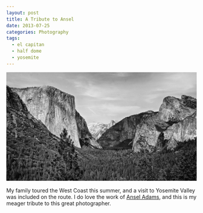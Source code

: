 ```yaml
---
layout: post
title: A Tribute to Ansel
date: 2013-07-25
categories: Photography
tags:
  - el capitan
  - half dome
  - yosemite
---
```


![View of Yosemite Valley from El Portal ](/assets/img/20130725-DSC04787.jpg "")


My family toured the West Coast this summer, and a visit to Yosemite Valley was included on the route. I do love the work of [Ansel Adams][1], and this is my meager tribute to this great photographer.

[1]: http://www.anseladams.com/ "Our Mission | The Ansel Adams Gallery"